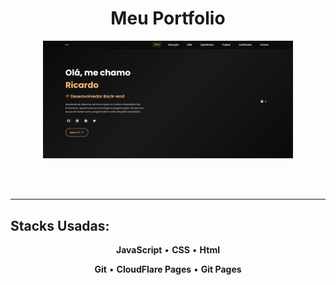 <div align="center">
  <h1> Meu Portfolio</h1>
  
  <img src="image.png" alt="" width="400">
  
  <br><br>
 
</div>

---

## Stacks Usadas:

<div align="center">

**JavaScript** • **CSS** • **Html**

**Git** • **CloudFlare Pages** • **Git Pages**

</div>
